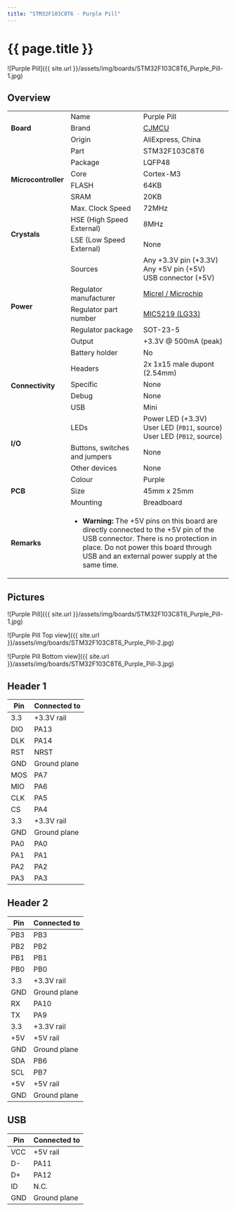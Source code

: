 ```yaml
---
title: "STM32F103C8T6 - Purple Pill"
---
```


# {{ page.title }}

![Purple Pill]({{ site.url }}/assets/img/boards/STM32F103C8T6_Purple_Pill-1.jpg)

## Overview

<table>
    <tr>
        <td rowspan="3"><b>Board</b></td>
        <td>Name</td>
        <td>Purple Pill</td>
    </tr>
    <tr>
        <td>Brand</td>
        <td><a href="http://cjmcu.com/">CJMCU</a></td>
    </tr>
    <tr>
        <td>Origin</td>
        <td>AliExpress, China</td>
    </tr>
    <tr>
        <td rowspan="6"><b>Microcontroller</b></td>
        <td>Part</td>
        <td>STM32F103C8T6</td>
    </tr>
    <tr>
        <td>Package</td>
        <td>LQFP48</td>
    </tr>
    <tr>
        <td>Core</td>
        <td>Cortex-M3</td>
    </tr>
    <tr>
        <td>FLASH</td>
        <td>64KB</td>
    </tr>
    <tr>
        <td>SRAM</td>
        <td>20KB</td>
    </tr>
    <tr>
        <td>Max. Clock Speed</td>
        <td>72MHz</td>
    </tr>
    <tr>
        <td rowspan="2"><b>Crystals</b></td>
        <td>HSE (High Speed External)</td>
        <td>8MHz</td>
    </tr>
    <tr>
        <td>LSE (Low Speed External)</td>
        <td>None</td>
    </tr>
    <tr>
        <td rowspan="6"><b>Power</b></td>
        <td>Sources</td>
        <td>Any +3.3V pin (+3.3V)<br>Any +5V pin (+5V)<br>USB connector (+5V)</td>
    </tr>
    <tr>
        <td>Regulator manufacturer</td>
        <td><a href="http://www.microchip.com/">Micrel / Microchip</a></td>
    </tr>
    <tr>
        <td>Regulator part number</td>
        <td><a href="https://cdn-shop.adafruit.com/product-files/3081/mic5219.pdf">MIC5219 (LG33)</a></td>
    </tr>
    <tr>
        <td>Regulator package</td>
        <td>SOT-23-5</td>
    </tr>
    <tr>
        <td>Output</td>
        <td>+3.3V @ 500mA (peak)</td>
    </tr>
    <tr>
        <td>Battery holder</td>
        <td>No</td>
    </tr>
    <tr>
        <td rowspan="4"><b>Connectivity</b></td>
        <td>Headers</td>
        <td>2x 1x15 male dupont (2.54mm)</td>
    </tr>
    <tr>
        <td>Specific</td>
        <td>None</td>
    </tr>
    <tr>
        <td>Debug</td>
        <td>None</td>
    </tr>
    <tr>
        <td>USB</td>
        <td>Mini</td>
    </tr>
    <tr>
        <td rowspan="3>"><b>I/O</b></td>
        <td>LEDs</td>
        <td>Power LED (+3.3V)<br>User LED (<code>PB11</code>, source)<br>User LED (<code>PB12</code>, source)</td>
    </tr>
    <tr>
        <td>Buttons, switches and jumpers</td>
        <td>None</td>
    </tr>
    <tr>
        <td>Other devices</td>
        <td>None</td>
    </tr>
    <tr>
        <td rowspan="3"><b>PCB</b></td>
        <td>Colour</td>
        <td>Purple</td>
    </tr>
    <tr>
        <td>Size</td>
        <td>45mm x 25mm</td>
    </tr>
    <tr>
        <td>Mounting</td>
        <td>Breadboard</td>
    </tr>
    <tr>
        <td><b>Remarks</b></td>
        <td colspan="2">
            <ul>
                <li><b>Warning:</b> The +5V pins on this board are directly connected to the +5V pin of the USB connector. There is no protection in place. Do not power this board through USB and an external power supply at the same time.</li>
            </ul>
        </td>
    </tr>
</table>

## Pictures

![Purple Pill]({{ site.url }}/assets/img/boards/STM32F103C8T6_Purple_Pill-1.jpg)

![Purple Pill Top view]({{ site.url }}/assets/img/boards/STM32F103C8T6_Purple_Pill-2.jpg)

![Purple Pill Bottom view]({{ site.url }}/assets/img/boards/STM32F103C8T6_Purple_Pill-3.jpg)

## Header 1

| Pin   | Connected to |
| ----- | ------------ |
| 3.3   | +3.3V rail   |
| DIO   | PA13         |
| DLK   | PA14         |
| RST   | NRST         |
| GND   | Ground plane |
| MOS   | PA7          |
| MIO   | PA6          |
| CLK   | PA5          |
| CS    | PA4          |
| 3.3   | +3.3V rail   |
| GND   | Ground plane |
| PA0   | PA0          |
| PA1   | PA1          |
| PA2   | PA2          |
| PA3   | PA3          |

## Header 2

| Pin   | Connected to |
| ----- | ------------ |
| PB3   | PB3          |
| PB2   | PB2          |
| PB1   | PB1          |
| PB0   | PB0          |
| 3.3   | +3.3V rail   |
| GND   | Ground plane |
| RX    | PA10         |
| TX    | PA9          |
| 3.3   | +3.3V rail   |
| +5V   | +5V rail     |
| GND   | Ground plane |
| SDA   | PB6          |
| SCL   | PB7          |
| +5V   | +5V rail     |
| GND   | Ground plane |

## USB

| Pin   | Connected to |
| ----- | ------------ |
| VCC   | +5V rail     |
| D-    | PA11         |
| D+    | PA12         |
| ID    | N.C.         |
| GND   | Ground plane |

